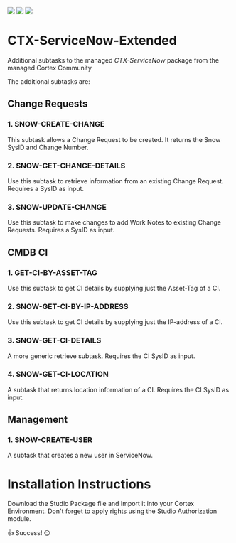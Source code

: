 [![](https://img.shields.io/badge/Cortex-Integrations-ff6600)](https://www.cortex-ia.com/cortex-integrations/) 
[![](https://img.shields.io/badge/LinkedIn-Cortex-blue.svg?logo=linkedin)](https://www.linkedin.com/company/cortex-intelligent-automation-software/)
[![](https://img.shields.io/badge/Blog-Cortex-a0c326)](https://www.cortex-ia.com/latest-news-at-cortex/)

# CTX-ServiceNow-Extended
Additional subtasks to the managed *CTX-ServiceNow* package from the managed Cortex Community

The additional subtasks are:
## Change Requests
### 1. SNOW-CREATE-CHANGE
This subtask allows a Change Request to be created. It returns the Snow SysID and Change Number.
### 2. SNOW-GET-CHANGE-DETAILS
Use this subtask to retrieve information from an existing Change Request. Requires a SysID as input.
### 3. SNOW-UPDATE-CHANGE
Use this subtask to make changes to add Work Notes to existing Change Requests. Requires a SysID as input.
## CMDB CI
### 1. GET-CI-BY-ASSET-TAG
Use this subtask to get CI details by supplying just the Asset-Tag of a CI.
### 2. SNOW-GET-CI-BY-IP-ADDRESS
Use this subtask to get CI details by supplying just the IP-address of a CI.
### 3. SNOW-GET-CI-DETAILS
A more generic retrieve subtask. Requires the CI SysID as input.
### 4. SNOW-GET-CI-LOCATION
A subtask that returns location information of a CI. Requires the CI SysID as input.
## Management
### 1. SNOW-CREATE-USER
A subtask that creates a new user in ServiceNow.

# Installation Instructions
Download the Studio Package file and Import it into your Cortex Environment.
Don't forget to apply rights using the Studio Authorization module.

:thumbsup: Success! :wink:
